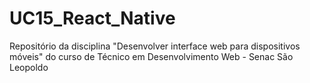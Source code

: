 # UC15_React_Native
Repositório da disciplina "Desenvolver interface web para dispositivos móveis" do curso de Técnico em Desenvolvimento Web - Senac São Leopoldo

